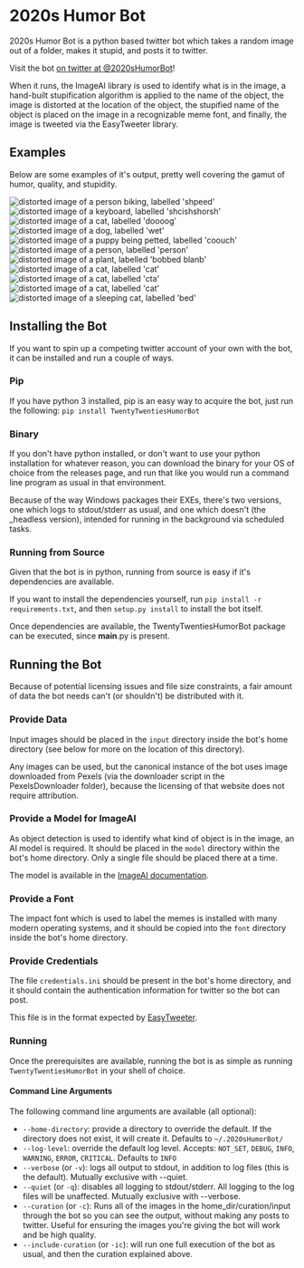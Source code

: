 # 2020s Humor Bot
2020s Humor Bot is a python based twitter bot which takes a random image out of a folder, makes it stupid, and posts it to twitter.

Visit the bot [on twitter at @2020sHumorBot](https://twitter.com/2020sHumorBot)!

When it runs, the ImageAI library is used to identify what is in the image, a hand-built stupification algorithm is applied to the name of the object, the image is distorted at the location of the object, the stupified name of the object is placed on the image in a recognizable meme font, and finally, the image is tweeted via the EasyTweeter library.

## Examples
Below are some examples of it's output, pretty well covering the gamut of humor, quality, and stupidity.

![distorted image of a person biking, labelled 'shpeed'](examples/output/{speed}_-_12838_-_Chris_Peeters.jpg)
![distorted image of a keyboard, labelled 'shcishshorsh'](examples/output/1194713_-_Marta_Branco.jpg)
![distorted image of a cat, labelled 'doooog'](examples/output/821736_-_Alex_Andrews.jpg)
![distorted image of a dog, labelled 'wet'](examples/output/{wet}_-_7210296_-_Blue_Bird.jpg)
![distorted image of a puppy being petted, labelled 'coouch'](examples/output/129634_-_freestocks.org.jpg)
![distorted image of a person, labelled 'person'](examples/output/874158_-_Andrea_Piacquadio.jpg)
![distorted image of a plant, labelled 'bobbed blanb'](examples/output/1131458_-_Min_An.jpg)
![distorted image of a cat, labelled 'cat'](examples/output/225406_-_mali_maeder.jpg)
![distorted image of a cat, labelled 'cta'](examples/output/pexels_-_617278_-_Kelvin_Valerio_-_'cat'.jpg)
![distorted image of a cat, labelled 'cat'](examples/output/1183434_-_Amir__Ghoorchiani.jpg)
![distorted image of a sleeping cat, labelled 'bed'](examples/output/62640_-_Fabricio_Trujillo.jpg)

## Installing the Bot
If you want to spin up a competing twitter account of your own with the bot, it can be installed and run a couple of ways.

### Pip
If you have python 3 installed, pip is an easy way to acquire the bot, just run the following: `pip install TwentyTwentiesHumorBot`

### Binary
If you don't have python installed, or don't want to use your python installation for whatever reason, you can download the binary for your OS of choice from the releases page, and run that like you would run a command line program as usual in that environment.

Because of the way Windows packages their EXEs, there's two versions, one which logs to stdout/stderr as usual, and one which doesn't (the _headless version), intended for running in the background via scheduled tasks.

### Running from Source
Given that the bot is in python, running from source is easy if it's dependencies are available.

If you want to install the dependencies yourself, run `pip install -r requirements.txt`, and then `setup.py install` to install the bot itself.

Once dependencies are available, the TwentyTwentiesHumorBot package can be executed, since __main__.py is present.

## Running the Bot
Because of potential licensing issues and file size constraints, a fair amount of data the bot needs can't (or shouldn't) be distributed with it.

### Provide Data
Input images should be placed in the `input` directory inside the bot's home directory (see below for more on the location of this directory).

Any images can be used, but the canonical instance of the bot uses image downloaded from Pexels (via the downloader script in the PexelsDownloader folder), because the licensing of that website does not require attribution.

### Provide a Model for ImageAI
As object detection is used to identify what kind of object is in the image, an AI model is required. It should be placed in the `model` directory within the bot's home directory. Only a single file should be placed there at a time.

The model is available in the [ImageAI documentation](https://github.com/OlafenwaMoses/ImageAI/blob/master/imageai/Detection/README.md).

### Provide a Font
The impact font which is used to label the memes is installed with many modern operating systems, and it should be copied into the `font` directory inside the bot's home directory.

### Provide Credentials
The file `credentials.ini` should be present in the bot's home directory, and it should contain the authentication information for twitter so the bot can post.

This file is in the format expected by [EasyTweeter](https://github.com/HelloLobsterDog/EasyTweeter).

### Running
Once the prerequisites are available, running the bot is as simple as running `TwentyTwentiesHumorBot` in your shell of choice.

#### Command Line Arguments
The following command line arguments are available (all optional):

 - `--home-directory`: provide a directory to override the default. If the directory does not exist, it will create it. Defaults to `~/.2020sHumorBot/`
 - `--log-level`: override the default log level. Accepts: `NOT_SET`, `DEBUG`, `INFO`, `WARNING`, `ERROR`, `CRITICAL`. Defaults to `INFO`
 - `--verbose` (or `-v`): logs all output to stdout, in addition to log files (this is the default). Mutually exclusive with --quiet.
 - `--quiet` (or `-q`): disables all logging to stdout/stderr. All logging to the log files will be unaffected. Mutually exclusive with --verbose.
 - `--curation` (or `-c`): Runs all of the images in the home_dir/curation/input through the bot so you can see the output, without making any posts to twitter. Useful for ensuring the images you're giving the bot will work and be high quality.
 - `--include-curation` (or `-ic`): will run one full execution of the bot as usual, and then the curation explained above.